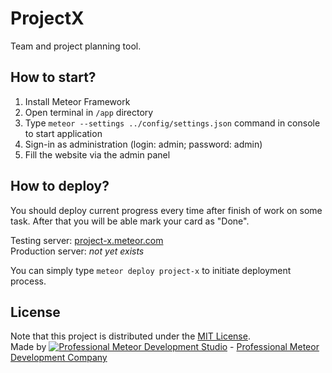 # ProjectX
Team and project planning tool.


## How to start?
1. Install Meteor Framework
2. Open terminal in `/app` directory
3. Type `meteor --settings ../config/settings.json` command in console to start application
4. Sign-in as administration (login: admin; password: admin)
5. Fill the website via the admin panel


## How to deploy?
You should deploy current progress every time after finish of work on some task.
After that you will be able mark your card as "Done".

Testing server: [project-x.meteor.com](http://project-x.meteor.com/)  
Production server: *not yet exists*

You can simply type `meteor deploy project-x` to initiate deployment process.

## License
Note that this project is distributed under the [MIT License](LICENSE).  
Made by [![Professional Meteor Development Studio](http://s30.postimg.org/jfno1g71p/jss_xs.png)](https://jssolutionsdev.com) - [Professional Meteor Development Company](https://jssolutionsdev.com)
